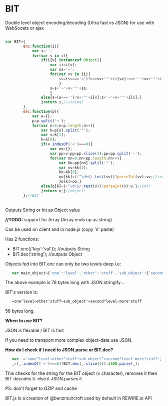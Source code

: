 BIT
===

Double level object encoding/decoding (Ultra fast vs JSON) for use with WebSocets or ajax


```javascript

var BIT={
		enc:function(i){
			var s='';
			for(var v in i){
				if(i[v] instanceof Object){
					var ii=i[v];
					var ss='«';
					for(var vv in ii){
						ss=(ss==='«')?ss+vv+'°'+ii[vv]:ss+'~'+vv+'°'+ii[vv];
						}
					s=s+'¬'+v+'^'+ss;
					}
				else{s=(s==='')?v+'^'+i[v]:s+'¬'+v+'^'+i[v];}
				}return s;//string!
		},
		dec:function(p){
			var o={};
			p=p.split('¬');
			for(var n=0;n<p.length;n++){
				var k=p[n].split('^');
				var v=k[1];
				k=k[0];
				if(v.indexOf('«')===0){
					var oo={};
					var pp=v;pp=pp.slice(1);pp=pp.split('~');
					for(var nn=0;nn<pp.length;nn++){
						var kk=pp[nn].split('°');
						var vv=kk[1];
						kk=kk[0];
						oo[kk]=(/^\d+$/.test(vv))?parseInt(vv):vv;//int?
						}o[k]=oo;}
				else{o[k]=(/^\d+$/.test(v))?parseInt(v):v;}//int?
				}return o;}//object!
		};//BIT
		

```

Outputs String or Int as Object value


**//TODO:** support for Array (Array ends up as string)

Can be used on client and in node.js (copy 'n' paste)

Has 2 functions:

 - BIT.enc({'key':'val'});	//outputs String
 - BIT.dec('string');		//outputs Object

Objects fed into BIT.enc can only be two levels deep i.e:

```javascript
   var main_object={'one':'level','other':'stuff','sub_object':{'second':'level','more':'stuff'}}
```

The above example is 78 bytes long with JSON.stringify...

BIT's version is:

```javascript
   «one^level¬other^stuff¬sub_object^«second°level~more°stuff
```

58 bytes long.


**When to use BIT?**

JSON is flexable / BIT is fast

If you need to transport more complex object-data use JSON.


**How do I check if I need to JSON.parse or BIT.dec?**

```javascript
   var _='«one^level¬other^stuff¬sub_object^«second°level~more°stuff';
   _=(_.indexOf('«')===0)?BIT.dec(_.slice(1)):JSON.parse(_);
```

This checks for the string for the BIT object (« character), removes it then BIT decodes it. else it JSON.parses it

PS: don't forget to GZIP and cache

BIT.js Is a creation of @benzmuircroft used by default in REWIRE.io API
